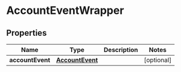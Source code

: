 

# AccountEventWrapper


## Properties

| Name | Type | Description | Notes |
|------------ | ------------- | ------------- | -------------|
|**accountEvent** | [**AccountEvent**](AccountEvent.md) |  |  [optional] |



